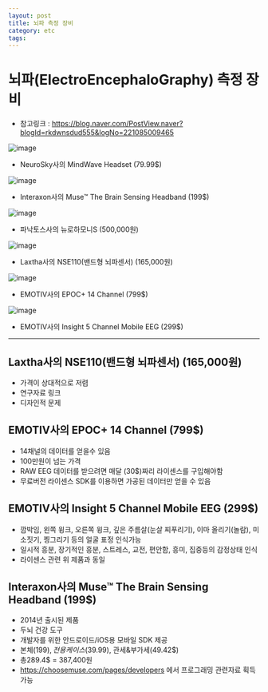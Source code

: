 ```yaml
---
layout: post
title: 뇌파 측정 장비
category: etc
tags: 
---
```


# 뇌파(ElectroEncephaloGraphy) 측정 장비
* 참고링크 : https://blog.naver.com/PostView.naver?blogId=rkdwnsdud555&logNo=221085009465

![image](https://github.com/gunug/gunug.github.io/assets/52345276/323e8bd0-9a21-4b77-b4a0-89f76aa41a9e)
* NeuroSky사의 MindWave Headset (79.99$)

![image](https://github.com/gunug/gunug.github.io/assets/52345276/94d29cda-357d-4041-9d9f-644c68e417ed)
* Interaxon사의 Muse™ The Brain Sensing Headband (199$)

![image](https://github.com/gunug/gunug.github.io/assets/52345276/d8bf77cc-c5ca-493a-abea-dc92fa2cccbb)
* 파낙토스사의 뉴로하모니S (500,000원)

![image](https://github.com/gunug/gunug.github.io/assets/52345276/5d3c32a4-465b-49c8-8ff2-17456687dfdd)
* Laxtha사의 NSE110(밴드형 뇌파센서) (165,000원)

![image](https://github.com/gunug/gunug.github.io/assets/52345276/5df3a87e-2e8c-437d-b0fc-f3232dbc4f26)
* EMOTIV사의 EPOC+ 14 Channel (799$)

![image](https://github.com/gunug/gunug.github.io/assets/52345276/a8bb8f2d-2a1b-4ac5-a8f7-2cfcaca8da61)
* EMOTIV사의 Insight 5 Channel Mobile EEG (299$)

---

## Laxtha사의 NSE110(밴드형 뇌파센서) (165,000원)
* 가격이 상대적으로 저렴
* 연구자료 링크
* 디자인적 문제

## EMOTIV사의 EPOC+ 14 Channel (799$)
* 14채널의 데이터를 얻을수 있음
* 100만원이 넘는 가격
* RAW EEG 데이터를 받으려면 매달 (30$)짜리 라이센스를 구입해야함
* 무료버전 라이센스 SDK를 이용하면 가공된 데이터만 얻을 수 있음

## EMOTIV사의 Insight 5 Channel Mobile EEG (299$)
* 깜박임, 왼쪽 윙크, 오른쪽 윙크, 깊은 주름살(눈살 찌푸리기), 이마 올리기(놀람), 미소짓기, 찡그리기 등의 얼굴 표정 인식가능
* 일시적 흥분, 장기적인 흥분, 스트레스, 교전, 편안함, 흥미, 집중등의 감정상태 인식
* 라이센스 관련 위 제품과 동일

## Interaxon사의 Muse™ The Brain Sensing Headband (199$)
* 2014년 출시된 제품
* 두뇌 건강 도구
* 개발자를 위한 안드로이드/iOS용 모바일 SDK 제공
* 본체(199$), 전용케이스(39.99$), 관세&부가세(49.42$)
* 총289.4$ = 387,400원
* <https://choosemuse.com/pages/developers> 에서 프로그래밍 관련자료 획득 가능
